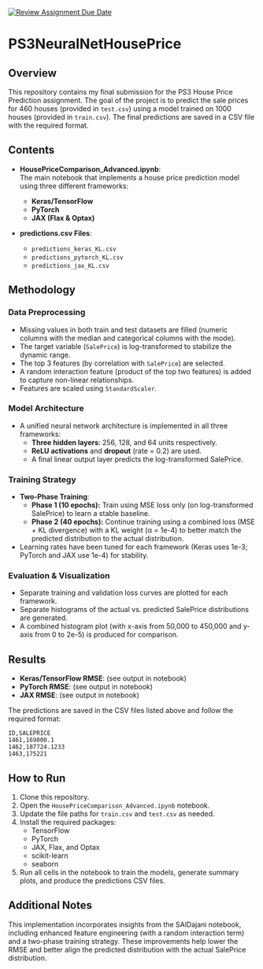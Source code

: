 [![Review Assignment Due Date](https://classroom.github.com/assets/deadline-readme-button-22041afd0340ce965d47ae6ef1cefeee28c7c493a6346c4f15d667ab976d596c.svg)](https://classroom.github.com/a/DUGMT0Yz)
# PS3NeuralNetHousePrice


## Overview

This repository contains my final submission for the PS3 House Price Prediction assignment. The goal of the project is to predict the sale prices for 460 houses (provided in `test.csv`) using a model trained on 1000 houses (provided in `train.csv`). The final predictions are saved in a CSV file with the required format.

## Contents

- **HousePriceComparison_Advanced.ipynb**:  
  The main notebook that implements a house price prediction model using three different frameworks:
  - **Keras/TensorFlow**
  - **PyTorch**
  - **JAX (Flax & Optax)**
  
- **predictions.csv Files**:  
  - `predictions_keras_KL.csv`
  - `predictions_pytorch_KL.csv`
  - `predictions_jax_KL.csv`

## Methodology

### Data Preprocessing
- Missing values in both train and test datasets are filled (numeric columns with the median and categorical columns with the mode).
- The target variable (`SalePrice`) is log-transformed to stabilize the dynamic range.
- The top 3 features (by correlation with `SalePrice`) are selected.
- A random interaction feature (product of the top two features) is added to capture non-linear relationships.
- Features are scaled using `StandardScaler`.

### Model Architecture
- A unified neural network architecture is implemented in all three frameworks:
  - **Three hidden layers**: 256, 128, and 64 units respectively.
  - **ReLU activations** and **dropout** (rate = 0.2) are used.
  - A final linear output layer predicts the log-transformed SalePrice.

### Training Strategy
- **Two-Phase Training**:
  - **Phase 1 (10 epochs):** Train using MSE loss only (on log-transformed SalePrice) to learn a stable baseline.
  - **Phase 2 (40 epochs):** Continue training using a combined loss (MSE + KL divergence) with a KL weight (α = 1e-4) to better match the predicted distribution to the actual distribution.
- Learning rates have been tuned for each framework (Keras uses 1e-3; PyTorch and JAX use 1e-4) for stability.

### Evaluation & Visualization
- Separate training and validation loss curves are plotted for each framework.
- Separate histograms of the actual vs. predicted SalePrice distributions are generated.
- A combined histogram plot (with x-axis from 50,000 to 450,000 and y-axis from 0 to 2e-5) is produced for comparison.

## Results

- **Keras/TensorFlow RMSE**: (see output in notebook)
- **PyTorch RMSE**: (see output in notebook)
- **JAX RMSE**: (see output in notebook)

The predictions are saved in the CSV files listed above and follow the required format:
```
ID,SALEPRICE
1461,169000.1
1462,187724.1233
1463,175221
```

## How to Run

1. Clone this repository.
2. Open the `HousePriceComparison_Advanced.ipynb` notebook.
3. Update the file paths for `train.csv` and `test.csv` as needed.
4. Install the required packages:
   - TensorFlow
   - PyTorch
   - JAX, Flax, and Optax
   - scikit-learn
   - seaborn
5. Run all cells in the notebook to train the models, generate summary plots, and produce the predictions CSV files.

## Additional Notes

This implementation incorporates insights from the SAlDajani notebook, including enhanced feature engineering (with a random interaction term) and a two-phase training strategy. These improvements help lower the RMSE and better align the predicted distribution with the actual SalePrice distribution.

